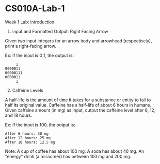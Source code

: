 # CS010A-Lab-1

Week 1 Lab: Introduction

1) Input and Formatted Output: Right Facing Arrow

Given two input integers for an arrow body and arrowhead (respectively), print a right-facing arrow.

Ex: If the input is 0 1, the output is:

         1
	0000011
	00000111
	0000011
	     1
   

2) Caffeine Levels

A half-life is the amount of time it takes for a substance or entity to fall to half its original value. Caffeine has a half-life of about 6 hours in humans. Given caffeine amount (in mg) as input, output the caffeine level after 6, 12, and 18 hours.

Ex: If the input is 100, the output is:

    After 6 hours: 50 mg
	After 12 hours: 25 mg
	After 18 hours: 12.5 mg

Note: A cup of coffee has about 100 mg. A soda has about 40 mg. An "energy" drink (a misnomer) has between 100 mg and 200 mg.
